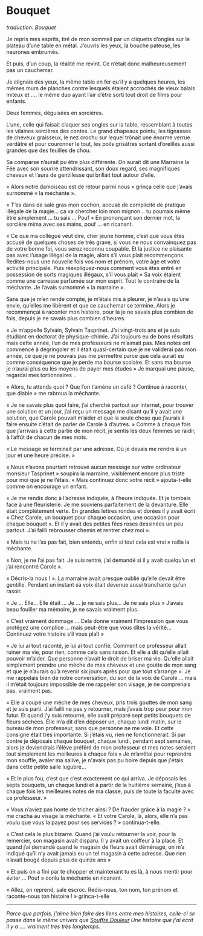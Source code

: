 # Bouquet

*traduction: Bouquet*

Je repris mes esprits, tiré de mon sommeil par un cliquetis d’ongles sur le plateau d’une table en métal. J’ouvris les yeux, la bouche pateuse, les neurones embrumés. 

Et puis, d’un coup, la réalité me revint. Ce n’était donc malheureusement pas un cauchemar. 

Je clignais des yeux, la même table en fer qu’il y a quelques heures, les mêmes murs de planches contre lesquels étaient accrochés de vieux balais miteux et …. le même duo ayant l’air d’être sorti tout droit de films pour enfants. 

Deux femmes, déguisées en sorcières. 

L’une, celle qui faisait claquer ses ongles sur la table, ressemblant à toutes les vilaines sorcières des contes. Le grand chapeaux pointu, les tignasses de cheveux graisseux, le nez crochu sur lequel trônait une énorme verrue verdâtre et pour couronner le tout, les poils grisâtres sortant d’oreilles aussi grandes que des feuilles de chou. 

Sa comparse n’aurait pu être plus différente. On aurait dit une Marraine la Fée avec son sourire attendrissant, son doux regard, ses magnifiques cheveux et l’aura de gentillesse qui brillait tout autour d’elle. 

« Alors notre damoiseau est de retour parmi nous » grinça celle que j’avais surnommé « la méchante ». 

« T’es dans de sale gras mon cochon, accusé de complicité de pratique illégale de la magie... ça va chercher loin mon mignon... tu pourrais même être simplement … tu sais … Pouf » En prononçant son dernier mot, la sorcière mima avec ses mains, pouf … en ricanant. 

 « Ce que ma collègue veut dire, cher jeune homme, c’est que vous êtes accusé de quelques choses de très grave, si vous ne nous convainquez pas de votre bonne foi, vous serez reconnu coupable. Et la justice ne plaisante pas avec l’usage illégal de la magie, alors s’il vous plait recommençons. Redites-nous une nouvelle fois vos nom et prénom, votre âge et votre activité principale. Puis réexpliquez-nous comment vous êtes entré en possession de sorts magiques illégaux, s’il vous plait »  Sa voix étaient comme une carresse parfumée sur mon esprit. Tout le contraire de la méchante. Je l’avais surnommé « la marraine ».  

Sans que je m’en rende compte, je m’étais mis à pleurer, je n’avais qu’une envie, qu’elles me libèrent et que ce cauchemar se termine. Alors je recommençai à raconter mon histoire, pour la je ne savais plus combien de fois, depuis je ne savais plus combien d’heures.


« Je m’appelle Sylvain, Sylvain Tasprinet. J’ai vingt-trois ans et je suis étudiant en doctorat de physique-chimie. J’ai toujours eu de bons résultats mais cette année, l’un de mes professeurs ne m’aimait pas. Mes notes ont commencé à dégringoler et il était quasi-certain que je ne validerai pas mon année, ce que je ne pouvais pas me permettre parce que cela aurait eu comme conséquence que je perde ma bourse scolaire. Et sans ma bourse je n’aurai plus eu les moyens de payer mes études » Je marquai une pause, regardai mes tortionnaires .. 

« Alors, tu attends quoi ? Que l’on t’amène un café ? Continue à raconter, que diable » me rabroua la méchante.
 
« Je ne savais plus quoi faire, j’ai cherché partout sur internet, pour trouver une solution et un jour, j’ai reçu un message me disant qu’il y avait une solution, que Carole pouvait m’aider et que la seule chose que j’aurais à faire ensuite c’était de parler de Carole à d’autres. » Comme à chaque fois que j’arrivais à cette partie de mon récit, je sentis les deux femmes se raidir, à l’affût de chacun de mes mots. 

« Le message se terminait par une adresse. Où je devais me rendre à un jour et une heure précise. »

« Nous n’avons pourtant retrouvé aucun message sur votre ordinateur monsieur Tasprinet » soupira la marraine, visiblement encore plus triste pour moi que je ne l’étais. « Mais continuez donc votre récit » ajouta-t-elle comme on encourage un enfant. 

« Je me rendis donc à l’adresse indiquée, à l’heure indiquée. Et je tombais face à une fleuristerie. Je me souviens parfaitement de la devanture. Elle était complètement verte. En grandes lettres rondes et dorées il y avait écrit « Chez Carole, un bouquet pour chaque occasion, une occasion pour chaque bouquet ». Et il y avait des petites fées roses dessinées un peu partout. J’ai failli rebrousser chemin et rentrer chez moi ».

« Mais tu ne l’as pas fait, bien entendu, enfin si tout cela est vrai » railla la méchante.

« Non, je ne l’ai pas fait. Je suis rentré, j’ai demandé si il y avait quelqu’un et j’ai rencontré Carole ». 

« Décris-la nous ! ». La marraine avait presque oublié qu’elle devait être gentille. Pendant un instant sa voix était devenue aussi tranchante qu’un rasoir.

« Je ... Elle... Elle était ... Je ... je ne sais plus... Je ne sais plus » J’avais beau fouiller ma mémoire, je ne savais vraiment plus. 

« C’est vraiment dommage ... Cela donne vraiment l’impression que vous protégez une complice ... mais peut-être que vous dites la vérité... Continuez votre histoire s’il vous plaît »

« Je lui ai tout raconté, je lui ai tout confié. Comment ce professeur allait ruiner ma vie, pour rien, comme cela sans raison. Et elle a dit qu’elle allait pouvoir m’aider. Que personne n’avait le droit de briser ma vie. Qu’elle allait simplement prendre une mèche de mes cheveux et une goutte de mon sang et que je n’aurais qu’à revenir six jours après pour que tout s’arrange ». Je me rappelais bien de notre conversation, du son de la voix de Carole ... mais il m’était toujours impossible de me rappeler son visage, je ne comprenais pas, vraiment pas. 

« Elle a coupé une mèche de mes cheveux, pris trois gouttes de mon sang et je suis parti. J’ai failli ne pas y retourner, mais j’avais trop peur pour mon futur. Et quand j’y suis retourné, elle avait préparé sept petits bouquets de fleurs séchées. Elle m’a dit d’en déposer un, chaque lundi matin, sur le bureau de mon professeur, sans que personne ne me voie. Et cette consigne était très importante. Si j’étais vu, rien ne fonctionnerait. Si par contre je déposais chaque bouquet, chaque lundi, pendant sept semaines, alors je deviendrais l’élève préféré de mon professeur et mes notes seraient tout simplement les meilleures à chaque fois »  Je m’arrêtai pour reprendre mon souffle, avaler ma salive, je n'avais pas pu boire depuis que j'étais dans cette petite salle lugubre… 

« Et le plus fou, c’est que c’est exactement ce qui arriva. Je déposais les septs bouquets, un chaque lundi et à partir de la huitième semaine, j’eus à chaque fois les meilleures notes de ma classe, puis de toute la faculté avec ce professeur. »

« Vous n’aviez pas honte de tricher ainsi ? De frauder grâce à la magie ? » me cracha au visage la méchante. « Et votre Carole, là, alors, elle n’a pas voulu que vous la payez pour ses services ? » continua-t-elle.

« C’est cela le plus bizarre. Quand j’ai voulu retourner la voir, pour la remercier, son magasin avait disparu. Il y avait un coiffeur à la place. Et quand j’ai demandé quand le magasin de fleurs avait déménagé, on m’a indiqué qu’il n’y avait jamais eu un tel magasin à cette adresse. Que rien n’avait bougé depuis plus de quinze ans » 

« Et puis on a fini par te chopper et maintenant tu es là, à nous mentir pour éviter … Pouf » conlu la méchante en ricanant. 

« Allez, on reprend, sale escroc. Redis-nous, ton nom, ton prénom et raconte-nous ton histoire ! » grinca-t-elle 

---

_Parce que parfois, j'aime bien faire des liens entre mes histoires, celle-ci se passe dans le même univers que [Souffre Douleur](https://j-mad.com/blog/2010/11/13/souffre-douleurs/) Une histoire que j'ai écrit il y a .... vraiment très très longtemps._
